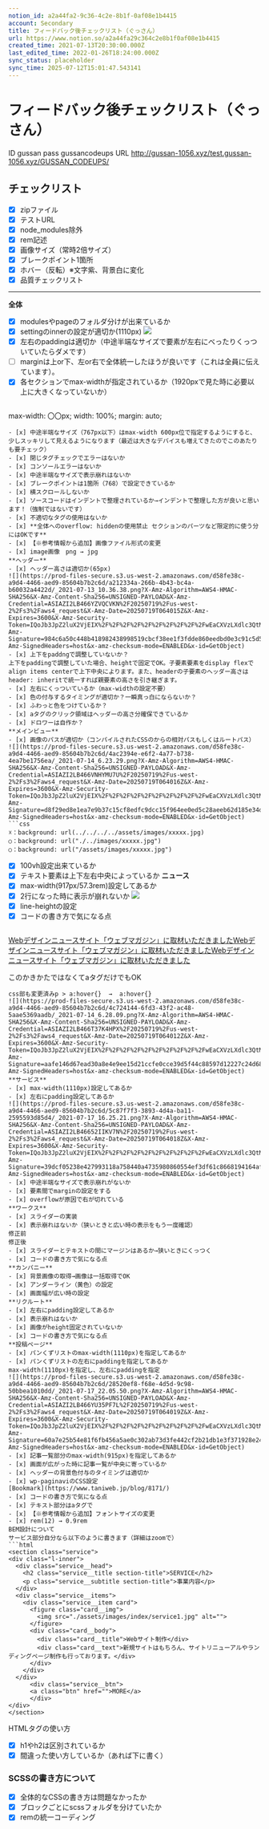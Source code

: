 ```yaml
---
notion_id: a2a44fa2-9c36-4c2e-8b1f-0af08e1b4415
account: Secondary
title: フィードバック後チェックリスト（ぐっさん）
url: https://www.notion.so/a2a44fa29c364c2e8b1f0af08e1b4415
created_time: 2021-07-13T20:30:00.000Z
last_edited_time: 2022-01-26T18:24:00.000Z
sync_status: placeholder
sync_time: 2025-07-12T15:01:47.543141
---
```

# フィードバック後チェックリスト（ぐっさん）

ID gussan
pass gussancodeups
URL http://gussan-1056.xyz/test.gussan-1056.xyz/GUSSAN_CODEUPS/
## チェックリスト
- [x] zipファイル
- [x] テストURL
- [x] node_modules除外
- [x] rem記述
- [x] 画像サイズ（常時2倍サイズ）
- [x] ブレークポイント1箇所
- [x] ホバー（反転）※文字紫、背景白に変化
- [x] 品質チェックリスト
---
**全体**
- [x] modulesやpageのフォルダ分けが出来ているか
- [x] settingのinnerの設定が適切か(1110px)
  ![](https://prod-files-secure.s3.us-west-2.amazonaws.com/d58fe38c-a9d4-4466-aed9-85604b7b2c6d/827515c2-155a-4c43-b73c-414ff3224023/_2021-07-14_5.45.19.png?X-Amz-Algorithm=AWS4-HMAC-SHA256&X-Amz-Content-Sha256=UNSIGNED-PAYLOAD&X-Amz-Credential=ASIAZI2LB466U3S27QNA%2F20250719%2Fus-west-2%2Fs3%2Faws4_request&X-Amz-Date=20250719T064013Z&X-Amz-Expires=3600&X-Amz-Security-Token=IQoJb3JpZ2luX2VjEIX%2F%2F%2F%2F%2F%2F%2F%2F%2F%2FwEaCXVzLXdlc3QtMiJHMEUCIQCGm2t6s79YRTpRRV9QfQwljR5R5klVBwSUCcbtNF3zKwIgXUBlPfhzFfw3hM%2BimeD1blpaj2W4PHl8bTwEvOk7H6UqiAQInv%2F%2F%2F%2F%2F%2F%2F%2F%2F%2FARAAGgw2Mzc0MjMxODM4MDUiDAcNX0JEy8%2BWkQbJ6SrcAxJ1Spp1rYPaESNhKo9mE8x%2BerNUtoxByn%2BV6jCa2NZJ2nIsuZeXjztyDSDGbXSkgpyVHdH65qTCjaIIEMzbTOjEsjZeu1fRbETG68JZ95%2Bns7sRPkLhtqWyVmrA4%2BeC0PTtLGv7MpnndJRMA%2F90XT68T88VIMiAUHm81tqdTvrNoz2CfU6EwgU6tq7JSxuMtOszI8VQyH0ctLDlq6RVsZkSZdVmAtlpNzxfNE0%2FUJQIx%2BFait6Xvan0B%2FMlYRoAK935W%2BEIPpTGHFvHBcGDBQyFb9%2FMWZO8gEOjdnZVBZjsp62tynI%2FDqzis0T7zvpSvbIw%2FNtLJCC%2F%2FDgQYq7CweOuOy74L5k3CkGDYMFlTjvNj%2B51cAY9ILq6HetFv%2BdHp31DzCbxEgfgXVON4NCu0c8k8KkRVCCzo9tjcNO1qLSfD7ki3eGk1ApG3cYwG%2FWtjh7PNde33O3QE94qRbHw4qvEJ3cXM1NAwQIWOWbSIiaPpwcPxuvRQgFDUBueiszy4yuuYVmhsnYvIJmUbEXtJVgyz0zdfNlkys5mdTfza%2Fmnyd0Lh4f7z71jFBkwm7BPkJILq77uxnoup0gR8XkVnvN4%2B0IF7y4IgJTMMpGKflkc4zcCf0oRvKDMyvLQMJzF7MMGOqUBNu1h0NyBPnuhP5T3XCqzIVXjQXdx51RaTXQDwoJBEqQgbr89RCiEsvHcU9k%2FFB3cxZqcjekdLtCAHDrPpVVsVSL0EQ3RaYejTsA%2BqalARgn%2FBy2ehtNQef9rr5WurshcbvodUi86qVJbk8qOOHQDzJeRpebHeMztS6CE5tu2t83iLktDN2ChrjgXzly4D5%2BSO3biaW2%2FfaeRF0O%2BnOLYoacTkfnf&X-Amz-Signature=aa19e928e45695faf300c1c24d00e4d28962860b864cd06ba250549c583f7c06&X-Amz-SignedHeaders=host&x-amz-checksum-mode=ENABLED&x-id=GetObject)
- [x] 左右のpaddingは適切か（中途半端なサイズで要素が左右にべったりくっついていたらダメです）
- [ ] marginは上or下、左or右で全体統一したほうが良いです（これは全員に伝えています）。
- [x] 各セクションでmax-widthが指定されているか（1920pxで見た時に必要以上に大きくなっていないか）
  ```css
max-width: 〇〇px;
width: 100%;
margin: auto;
  ```
- [x] 中途半端なサイズ（767px以下）はmax-width 600px位で指定するようにすると、少しスッキリして見えるようになります（最近は大きなデバイスも増えてきたのでこのあたりも要チェック）
- [x] 閉じタグチェックでエラーはないか
- [x] コンソールエラーはないか
- [x] 中途半端なサイズで表示崩れはないか
- [x] ブレークポイントは1箇所（768）で設定できているか
- [x] 横スクロールしないか
- [x] ソースコードはインデントで整理されているか→インデントで整理した方が良いと思います！（強制ではないです）
- [x] 不適切なタグの使用はないか
- [x] **全体へのoverflow: hiddenの使用禁止 セクションのパーツなど限定的に使う分にはOKです**
- [x] 【※参考情報から追加】画像ファイル形式の変更
  - [x] image画像　png → jpg
**ヘッダー**
- [x] ヘッダー高さは適切か(65px)
  ![](https://prod-files-secure.s3.us-west-2.amazonaws.com/d58fe38c-a9d4-4466-aed9-85604b7b2c6d/a212334a-266b-4b43-bc4a-b60032a4422d/_2021-07-13_10.36.38.png?X-Amz-Algorithm=AWS4-HMAC-SHA256&X-Amz-Content-Sha256=UNSIGNED-PAYLOAD&X-Amz-Credential=ASIAZI2LB466YZVQCVKN%2F20250719%2Fus-west-2%2Fs3%2Faws4_request&X-Amz-Date=20250719T064015Z&X-Amz-Expires=3600&X-Amz-Security-Token=IQoJb3JpZ2luX2VjEIX%2F%2F%2F%2F%2F%2F%2F%2F%2F%2FwEaCXVzLXdlc3QtMiJHMEUCIQDj13ACt91H8K%2F31CbUsouNGuh1ZOnrKpybs1NaRoS2AAIgZ7gaW0OYe2tfEwfEvxS3f29pr6Wp706mGNSFI%2BNgcjkqiAQInv%2F%2F%2F%2F%2F%2F%2F%2F%2F%2FARAAGgw2Mzc0MjMxODM4MDUiDOVz7CNv01%2Famwt5yircA7zrwmDHGnx2c7NWOD6WKCt6aPXQ0DZ1vVXx%2Bus5eIRZ9%2F3dFY%2BVc1Wa0VDElw9mRlzabUWXWolUMldjc8%2FW%2FYpll8C6YAEGv7lecTGztURQ9cXW3LQY8wohNvOfATT%2BYxjF3Hgzc%2FgCMwIIIx%2BPQsrs5QWkk9VfKy0AW%2FsFGrxEmnBe07%2F%2B2PvoKBJj3NzkCRTRIrcCbOBCqRMJb3lRsh%2FsTBSs4vuYMRxDhp6%2FG1cmsB6HBp980mwLNoetyhORtdldOSLhH20g3wOKUnRY7%2FCH3Cfm2xDENFoU0gTdF5N1UaUqZHZfH%2FD2CAdhuH1kLsl%2F97bxJcsvqgxbfCHZzM2WOb35CilagBsMF%2F%2BZPv5KvCJM44chQV6duUImVHq4Gd1uAe4nn1AfpAzqfhRNxvAbIPFy9lyA1fCTOeH6UgIvR8NWukhyXuu0%2FJf%2Fg773GqhhNFDmnKqZ76CGOvI8%2BdzLSAPPt9euJOiA56NmFO183ZQrn9G3heaUrxD94MpFdaeCFZ7r9KeyJ3VvHKUtA905QU2wEsljScyHh7Trf51d6wV5t8NcFJ%2B7pK8MpEmOLayHaMRHdF99HD2MsMyUdFI9qN2UdBdJnq4wQkEz8TYqoHT6u6m6xywVLp0WMOXF7MMGOqUBv7qelUMXWLll49QTbrT6y0Ah8feEb0EPH4OlJVFAOAKL%2FaIP4lxp%2FeOA7RrANEGqV3Q1ocVDdCr7xkbUGMIXEo6v1iBcYudEjWSC2Mj5Fygu%2FYb4nk5yKVlIqIKy1itnQWrl9ZPfVJ4cVYaUCEO6j6AzR2Fg9L4LS8%2Bg4KEXTsz8A0wYcRkZiEsg79GxK5rAEEXPhDqGWIos40xTwh2FwHVlIb91&X-Amz-Signature=984c6a50c448b418982438998519cbcf38ee1f3fdde860eedbd0e3c91c5d55f0&X-Amz-SignedHeaders=host&x-amz-checksum-mode=ENABLED&x-id=GetObject)
- [x] 上下をpaddngで調整していないか？
  上下をpaddingで調整していた場合、heightで固定でOK。子要素要素をdisplay flexでalign items centerで上下中央によります。また、headerの子要素のヘッダー高さはheader: inheritで統一すれば親要素の高さを引き継ぎます。
- [x] 左右にくっついているか（max-widthの設定不要）
- [x] 色の付与するタイミングが適切か？一瞬真っ白にならないか？
- [x] ふわっと色をつけているか？
- [x] aタグのクリック領域はヘッダーの高さ分確保できているか
- [x] ドロワーは自作か？
**メインビュー**
- [x] 画像のパスが適切か（コンパイルされたCSSのからの相対パスもしくはルートパス）
  ![](https://prod-files-secure.s3.us-west-2.amazonaws.com/d58fe38c-a9d4-4466-aed9-85604b7b2c6d/4ac2394e-e6f2-4a77-b738-4ea7be1756ea/_2021-07-14_6.23.29.png?X-Amz-Algorithm=AWS4-HMAC-SHA256&X-Amz-Content-Sha256=UNSIGNED-PAYLOAD&X-Amz-Credential=ASIAZI2LB466VNHYMU7U%2F20250719%2Fus-west-2%2Fs3%2Faws4_request&X-Amz-Date=20250719T064016Z&X-Amz-Expires=3600&X-Amz-Security-Token=IQoJb3JpZ2luX2VjEIX%2F%2F%2F%2F%2F%2F%2F%2F%2F%2FwEaCXVzLXdlc3QtMiJIMEYCIQCc26BsoF0oa%2F6bbkuhiHDNXrMmfezu4gmQeerS5UXm1gIhANgGRibDI1JovVqYx%2FyJ0Ttae64GFSSqHnuZIkbN3HDcKogECJ7%2F%2F%2F%2F%2F%2F%2F%2F%2F%2FwEQABoMNjM3NDIzMTgzODA1IgzJTZe0L7VvdT42Z%2B4q3APl5VZgK3gUsRFLxszrDYIfcyLgJR8dU0%2F3vSofjI1OvE9%2BKLpAS5JAREZCRok79E9%2BcARVnQM7Q4x3l4p3Gg2GeTYxqJHY%2Br%2BuSoCpbOKSn2uCEEkNiLIeYWkg9Z3wFNfzrclOBkocFgsa2k40TwD0mJ9elxZx68LIzOFiP2a453NvHLR3j41DTaBRE7cUwsZQz9djuXl%2F0C7X0SwGZZN960OOWZ2VmKqv82pxKzPhfG3iOacIRVwVKUOv8tfgMyhToDEDtqIFLsnb9k0OUzxz%2B2xYnqTe6OpokrUJunepEFPG4whet6wWumjZlqWNenhqQE3lpZgneAR10HO7D8wX3SVuxkZBMiWyr9h9PsOXmmKYIws5M7ecg9wFXOsYvjYD8P0J7erWvKo28T6FZkXBMYKVDMbqttK%2BZRyb8WvvcX5f1%2B0Yjud2uS1uxdo%2FO2nom%2FRyoAqE0pXcvu5B1%2BUZ6PBnlbpZNNClMyvGm%2Btl8E%2FgQZFu0Mp5IB172qbIBisg%2Fg6QV46TKfux1zYaIYQIeJHNLMGS7LjUeKZpXctJeyE9UvZ%2BsJ4PMJJhHxiSxuJgfcsQrfnYSPM3v8zuUM4Hu75oVlzCN9azJga5ZscKazvsNON4jOVf3KJumTC8xezDBjqkAQwytLCpbAsENB%2BLy4nUNpvUfV%2BeG2usROy1jtCNW8Pn9ii3n8qLlRkSHIUQFV6sf6rIJQMnQa%2BoxALHkyz1q5sElxIEJW37vzzrRuRPXpjUQps97TiNSDsSmAJkHaDQaZvjT7TSHMr22zFxYmL5t60k0WreYl4hQJtrsi5wXrQQMtu7OKejAlQr55wj7jjC6CS3vYVzErorOUADdTDw%2B0RvDJ1c&X-Amz-Signature=d8f29ed8e1ea7e9b37c15cf8edfc9dcc15f964ee0ed5c28aeeb62d185e34ddbb&X-Amz-SignedHeaders=host&x-amz-checksum-mode=ENABLED&x-id=GetObject)
  ```css
☓：background: url(../../../../assets/images/xxxxx.jpg)
○：background: url("./../images/xxxxx.jpg")
○：background: url("/assets/images/xxxxx.jpg")
  ```
- [x] 100vh設定出来ているか
- [x] テキスト要素は上下左右中央によっているか
**ニュース**
- [x] max-width(917px/57.3rem)設定してあるか
- [x] 2行になった時に表示が崩れないか
  ![](https://prod-files-secure.s3.us-west-2.amazonaws.com/d58fe38c-a9d4-4466-aed9-85604b7b2c6d/ecf34578-3376-4701-952a-90e184558b97/_2021-07-13_10.39.10.png?X-Amz-Algorithm=AWS4-HMAC-SHA256&X-Amz-Content-Sha256=UNSIGNED-PAYLOAD&X-Amz-Credential=ASIAZI2LB4664XUSZ4U3%2F20250719%2Fus-west-2%2Fs3%2Faws4_request&X-Amz-Date=20250719T064016Z&X-Amz-Expires=3600&X-Amz-Security-Token=IQoJb3JpZ2luX2VjEIX%2F%2F%2F%2F%2F%2F%2F%2F%2F%2FwEaCXVzLXdlc3QtMiJHMEUCIHmA%2B9YKcA1CSX1A6oNBgUlixC6dNYmRIiHKdqGVf5DlAiEAmp4x3cHnzhgcRtjInIR5efFAxGfnkYUnViJaF6Z%2FQ%2BAqiAQInv%2F%2F%2F%2F%2F%2F%2F%2F%2F%2FARAAGgw2Mzc0MjMxODM4MDUiDB3ijZC5CLMdfeORUCrcAy11G%2BNt1YGjEilMLlaqGFfomgBvzVb3ziAjGPBRPTNAPd%2FSvw8HUVpOOLvwJpyGv2tlIkPt9hhc0BPZ94PBu%2BkgDMKqCS06w%2BXJYhJiuYHtFSDHFEbbm2MjmpgsdovQZ5WWm3M1XLx7Ni%2FoQ7ZpMV5aYRXTa6%2BSywVZtbUB6bU12CJbfKOB87T8SK3gkFMdE0DqCupM25VreEzYZb98JnvLICV6Rg%2B4VoEJQIklVkDHHTtiWRXZ%2BXsJ0jMYiVJnCrM6esHhhbtdux5TgzjKms7502zswAhzrTbQz2i2j3k2JPVObO8tGI1caG9cpVEOCgVdw9rl2wzFp5u2H9P0BC7kYxiRLO5%2BYNjp1Mbl7RzGRnN7QOpPrQI2ReeUWqUSTGcOZUwBblMI8CTmQfx7T8EuHISYkpg1CEyDPPLXB02n48p%2F0HT04Jqo42%2Fkr3K9yXl5tm%2B6rhg9LVce9JKpBQbwY5jNWeskT6IXbAuFkwjodhSbkkG4xPm7pm%2FLdAGjzNRJozK7JvlhqNhcUJ9BXPwjUVY0Tt3G62AeOvUTERwco4jHLc9ap74CwduWBy%2Bbu%2Fk2Rxsi4073DKzDvQlu3xCXYeadf0ed93bY%2Bw%2FHt6tqftHR7%2FzNRP01uAZuMIXF7MMGOqUBdPg8zVi9bAtu36UitXuEkLcgYv%2B9o9eEfsHjZMvpsySmjiMDtxVFs3wIoPNjfnj9z8XluUt3cYWwUuWDsuIpIaazpI3hWQLVE3k%2BQANlYWdyEFTKyNGSHszaNqdxnjbO1uxGsL1%2B%2B7Z4L2qZFDQHS84kbwXua08%2FMKCcEVk4CoKLzOYntXzxmSXEPqa%2Bxq4wjnKiaLO8f2UadDvPGOXNQ0%2B7abwK&X-Amz-Signature=b9710cfdb1599592da4379cf09194a4e7d473d7ba33a323d7b7f35389bb84063&X-Amz-SignedHeaders=host&x-amz-checksum-mode=ENABLED&x-id=GetObject)
- [x] line-heightの設定
- [x] コードの書き方で気になる点
  ```html
<div class="content__excerpt">
<p><a href="#">Webデザインニュースサイト「ウェブマガジン」に取材いただきましたWebデザインニュースサイト「ウェブマガジン」に取材いただきましたWebデザインニュースサイト「ウェブマガジン」に取材いただきました</a></p>
</div>

このかきかたではなくてaタグだけでもOK
  ```
  css部も変更済みp > a:hover{}  →  a:hover{} 
![](https://prod-files-secure.s3.us-west-2.amazonaws.com/d58fe38c-a9d4-4466-aed9-85604b7b2c6d/4c724144-6fd3-43f2-ac48-5aae5369aadb/_2021-07-14_6.28.09.png?X-Amz-Algorithm=AWS4-HMAC-SHA256&X-Amz-Content-Sha256=UNSIGNED-PAYLOAD&X-Amz-Credential=ASIAZI2LB466T37K4HPX%2F20250719%2Fus-west-2%2Fs3%2Faws4_request&X-Amz-Date=20250719T064012Z&X-Amz-Expires=3600&X-Amz-Security-Token=IQoJb3JpZ2luX2VjEIX%2F%2F%2F%2F%2F%2F%2F%2F%2F%2FwEaCXVzLXdlc3QtMiJHMEUCIDr%2FScuVSCqGKfwAHPpYZtcXemnWnRZ7d76lCipXBhl0AiEAhtBEkRSB0NsaHXJYn3gFNyv5C%2Bx5smjwVvCS8JgAz2EqiAQInv%2F%2F%2F%2F%2F%2F%2F%2F%2F%2FARAAGgw2Mzc0MjMxODM4MDUiDHXIy%2FvwLfF0XeWfrircA3ZhQhlIvntAFOlTao6MjDaKRn9%2BbDrhMK2F%2BLv7kdN%2BOa%2FqxyhiUJ9t1DutxRQfSbwPF8wuckPc7ayMQFbQatgOxBQ7e3dPWAyv4g6mYDJJ1iDYCfB4uR%2BRJsXqma3wOr%2FK9K7%2FQdaESJ4bXzPeyYg7FgmcalIuaLxKM4ViapI9z2NEFlsFqFtS7dzeO8whuP2UQyG2JPBdgtl3jQWMxgICuAS7dXcRkM0XbsUwbv0fMSieFVdIy0RbMitZmQJyGd9dXnn2fIVUXUi3QDTtK4EdAHmFOSWYUXkRwiseG6yD00gZHisaDnjt1w0oeRJbC08bxvY8NEcVN6XVORmT3Vy0fxx8dLyTh4u18CoLpLkQ4cCh4rQIv5HICR%2BPWOtYaZsNiYwY2dYEmcVhKU%2FUfNU%2BIkniNEzcle6VFtABTNQFRrwXeUpHTCJFm%2FFiZzTBxbzNVnBGl4txCWrC7nghHHlet5itiaSZ%2B%2BHSJtmXMjphKTD%2B7LEfsGBqotyHL8oRmK2lOfIx%2F15wB3Dfnl2TM0iAG34I1Owpl9SmaZ84yQMKFiB4QefUZ5B7V65iXJDT0%2BG3bi5pJyShmZzPbWfXxv%2FPRKfXz%2Bko2dff7n0%2FpPhgPt8lUkbGKUfreV4zMPbE7MMGOqUB2%2BBRTN8K9ttThxNe1owICmVq16BvGYpG7Bf5TkJWb9B0hzS7mvmlwIiz3KPcx79RBMW3dbCCGWhYchasg9ozoXpjKx5jvd9gZrBXUQ6fLl5eqONNs%2BEPx7DQGgLEL%2BrMIptJrmNstelr8mlMCzwh7KbNejjQ0a3oH3kjscEAN2PDzukfsLlh062vS0mQ8v9rUK329uEqTzv5au7A1eq29%2FgJ4kZx&X-Amz-Signature=aafe146d67ead30a8e4e9ee15d21ccfe0cce39d5f44c88597d12227c24d68a72&X-Amz-SignedHeaders=host&x-amz-checksum-mode=ENABLED&x-id=GetObject)
**サービス**
- [x] max-width(1110px)設定してあるか
- [x] 左右にpadding設定してあるか
  ![](https://prod-files-secure.s3.us-west-2.amazonaws.com/d58fe38c-a9d4-4466-aed9-85604b7b2c6d/5c87f7f3-3893-4d4a-ba11-2595593d85d4/_2021-07-17_16.25.21.png?X-Amz-Algorithm=AWS4-HMAC-SHA256&X-Amz-Content-Sha256=UNSIGNED-PAYLOAD&X-Amz-Credential=ASIAZI2LB46652IIKV7N%2F20250719%2Fus-west-2%2Fs3%2Faws4_request&X-Amz-Date=20250719T064018Z&X-Amz-Expires=3600&X-Amz-Security-Token=IQoJb3JpZ2luX2VjEIX%2F%2F%2F%2F%2F%2F%2F%2F%2F%2FwEaCXVzLXdlc3QtMiJIMEYCIQCKSg9gyTApcnM1LlTU%2F5CIMGQivxX4QcjYc68Jd7VN0QIhAIXNjP6VadiIKYX8h2BYJpHj3RjeyYCAEQsOTUHkJRiUKogECJ7%2F%2F%2F%2F%2F%2F%2F%2F%2F%2FwEQABoMNjM3NDIzMTgzODA1IgwGBdxqIp4nIHxhSKAq3AP%2F1hFY64B9Y0rIf3kNMTqYdwHux5XCrpx6Ddss4A6OJPq4jXi2yPZOMDu%2BtAthvXO8j9Ey0oEGtEx%2BwTGpvfQmvLn%2FcoH5no2K8bmTOZXqGbs4w6GkW9AfWFbyVIe20l5yI8w1%2BnZxtdjdG6dPzUKzm5DT3nAicfXCTB5GowRPi6QFu%2FTFuX%2BKtazgl7kfTzRmcH%2FsLgNn%2FFyVv8vcAt7oCM%2BTK1aH3OX6%2B5y7jH0pHMLBjFbGIXQZ45R7SvBw76XikWca4ZM5oEYIgrnMHL7v6xPDLhCa5JidFE7rCKDprzN72LxiExCWA7aXvn6Xy9hUeK4dOaQySL7Nq4tG4tcAUmy%2BfTN%2BT%2BctbSM5XiQcFyVUbgn3yBwF4HP2hLf3lHwy%2BEUq8EdrvPGvleHM5pTibBWV1gMdl%2B0IWhsDJI8%2Bu1cO295BbUzm4DSJAxZ9u4pxlt3BQ3uLDlNcs%2BZlS7h8LH3OMgVnBZsWwNROU9ea%2FgB45Nu5w3BD0iUwGBedmL3PBthmdlKIGjHI5pQ8I6Ekr7bDsqJy6GF3BNa7t4Ty7U3kj90hsXWTIUOtVNKXcrBz9Bnqxx0wGhSTyia2GLnHZaJhEwttf72tDRf7lxX0rDgQuoQN8ObiAZPAADCZxuzDBjqkAcG1T8rcUO1mqzvqfVfOwfRYBQlHn2pj1iH73b5T5GaeBin4kQ1J8Xf8LXElY5XXQOsyWnZgcK2EtsrJOEy%2F67P%2F%2BECdBMaQOXXz%2BrC7Ncwh28S%2BXBDHpD9p8C0fmlCCOlpbpQlTMDvUVNigx1B3g6Kh39TpnT5FJTPyHVEgCpCtDbp6GgEHG8g59Ap3dnsPhxE5jPZSoWpoXX6%2BqzclpBBWq6A%2B&X-Amz-Signature=39dcf05238e427993118a758440a4735980860554ef3df61c8668194164af76e&X-Amz-SignedHeaders=host&x-amz-checksum-mode=ENABLED&x-id=GetObject)
- [x] 中途半端なサイズで表示崩れがないか
  - [x] 要素間でmarginの設定をする
- [x] overflowが原因で右が切れている
**ワークス**
- [x] スライダーの実装
- [x] 表示崩れはないか（狭いときと広い時の表示をもう一度確認）
  修正前
  修正後
- [x] スライダーとテキストの間にマージンはあるか→狭いときにくっつく
- [x] コードの書き方で気になる点
**カンパニー**
- [x] 背景画像の取得→画像は一括取得でOK
- [x] アンダーライン（黄色）の設定
- [x] 画面幅が広い時の設定
**リクルート**
- [x] 左右にpadding設定してあるか
- [x] 表示崩れはないか
- [x] 画像がheight固定されていないか
- [x] コードの書き方で気になる点
**投稿ページ**
- [x] パンくずリストのmax-width(1110px)を指定してあるか
- [x] パンくずリストの左右にpaddingを指定してあるか
  max-width(1110px)を指定し、左右にpaddingを指定
  ![](https://prod-files-secure.s3.us-west-2.amazonaws.com/d58fe38c-a9d4-4466-aed9-85604b7b2c6d/28520ef8-f68e-4d5d-9c98-50bbea1010dd/_2021-07-17_22.05.50.png?X-Amz-Algorithm=AWS4-HMAC-SHA256&X-Amz-Content-Sha256=UNSIGNED-PAYLOAD&X-Amz-Credential=ASIAZI2LB466YU35PF7L%2F20250719%2Fus-west-2%2Fs3%2Faws4_request&X-Amz-Date=20250719T064019Z&X-Amz-Expires=3600&X-Amz-Security-Token=IQoJb3JpZ2luX2VjEIX%2F%2F%2F%2F%2F%2F%2F%2F%2F%2FwEaCXVzLXdlc3QtMiJHMEUCIAZ6nDAYpC8pxkQm2itCj3MkeZ7DVQaHTr9pGhYqqohOAiEAqHnuDGhwVcmyahYVbLNQv108e2kMbHYmRmdAL18udFUqiAQInv%2F%2F%2F%2F%2F%2F%2F%2F%2F%2FARAAGgw2Mzc0MjMxODM4MDUiDJIdxhBROMxCxcB6IircA3VIo3PkKuxf58kvc89HixO8pjZK9iBVhDwMeUjO1%2BtHrlf7llys1I6X3jYc4nz0coqHjDn6FV3z77hzlnmnirQ73rzmvc5PWfW59bIagJryyjpl%2FJYn0SaNXs6Ns%2BvclMpc5hZiahW4LfFzHbvc3Fc0azBZLcvLN1KnM0wsIiyNFdpv9yJI0j188N%2BEM4qzGll9x%2Fl9SMFcRHlL48ANAxBkrPKvW5R2FW%2FA%2B9hW5kEBwoYBmaOU9LVWlGRpfFi0FhHWctoLrJmSm6hXkFz16RfmDWI82hUmNdU92rqAQJaqiOypBGC5sBG8T9k4%2FcHeUhXjbqPYzSB8kWor7%2BHzYO7qjcnN2RS0FnbXqxE8d97zVDRuWvjWOfgMP7znlh88UaaUfBCq3A06m18zeDeR8%2FhvdkvVa%2FvrGpa9mVxwTBXJEXf%2BrvjsCA7ftwsiczs7%2BNnZvFvp5gDYbpR6Asj5525UXWRTi%2BSJBLchpwYFAgLwLNGR4%2F0EVIUMlDMpy288fTPA%2FITH6AZrp0Vu3OdjjopJ83d6nWObBpWfwhwKz%2F4hV%2FHp1DanwEFp3CjS8wu760jDZYiarZxWiepriH%2FvDZXAIT33WW%2BchzOoXf%2FZ2KwKOHJyQGxzoziP26qFMNTF7MMGOqUBjDliLxI1DJ1I9r2kktcFb%2BPPBqHzIrpL5Zr1PjuuM4%2FmoYRILrBuOA16cuYr0Mf3954R6dd8y4HvUNeGpjyMll2u7JjDCv7ZFv7yvjLcNRcKMNGKhVGY9C%2B6kwBGE32B%2BCIXC0rJljunlVdjx14c3egXhMcHOxS8ifRDkPf705p5lYNDeViWua3I26cwouutVojWiFTBnRJr4cTlqnMtyFkDdklo&X-Amz-Signature=60a7e25b54e81f6fb456a5ae0c302ab73d3fe442cf2b21db1e3f371928e24b0d&X-Amz-SignedHeaders=host&x-amz-checksum-mode=ENABLED&x-id=GetObject)
- [x] 記事一覧部分のmax-width(915px)を指定してあるか
- [x] 画面が広がった時に記事一覧が中央に寄っているか
- [x] ヘッダーの背景色付与のタイミングは適切か
- [x] wp-paginaviのCSS設定
[Bookmark](https://www.taniweb.jp/blog/8171/)
- [x] コードの書き方で気になる点
  - [x] テキスト部分はaタグで
- [x] 【※参考情報から追加】フォントサイズの変更
  - [x] rem(12) → 0.9rem
BEM設計について
サービス部分自分なら以下のように書きます（詳細はzoomで）
```html
<section class="service">
  <div class="l-inner">
    <div class="service__head">
      <h2 class="service__title section-title">SERVICE</h2>
      <p class="service__subtitle section-title">事業内容</p>
    </div>
    <div class="service__items">
      <div class="service__item card">
        <figure class="card__img">
          <img src="./assets/images/index/service1.jpg" alt="">
        </figure>
        <div class="card__body">
          <div class="card__title">Webサイト制作</div>
          <div class="card__text">新規サイトはもちろん、サイトリニューアルやランディングページ制作も行っております。</div>
        </div>
      </div>
    </div>
		<div class="service__btn">
	    <a class="btn" href="">MORE</a>
		</div>
  </div>
</section>
```
HTMLタグの使い方
- [x] h1やh2は区別されているか
- [x] 間違った使い方しているか（あれば下に書く）
### **SCSSの書き方について**
- [x] 全体的なCSSの書き方は問題なかったか
- [x] ブロックごとにscssフォルダを分けていたか
- [x] remの統一コーディング